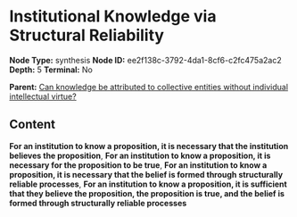 # Institutional Knowledge via Structural Reliability

**Node Type:** synthesis
**Node ID:** ee2f138c-3792-4da1-8cf6-c2fc475a2ac2
**Depth:** 5
**Terminal:** No

**Parent:** [Can knowledge be attributed to collective entities without individual intellectual virtue?](can-knowledge-be-attributed-to-collective-entities-without-individual-intellectual-virtue-antithesis-b3914221-9904-4d8d-9612-5be1fc801ae1.md)

## Content

**For an institution to know a proposition, it is necessary that the institution believes the proposition**, **For an institution to know a proposition, it is necessary for the proposition to be true**, **For an institution to know a proposition, it is necessary that the belief is formed through structurally reliable processes**, **For an institution to know a proposition, it is sufficient that they believe the proposition, the proposition is true, and the belief is formed through structurally reliable processes**
